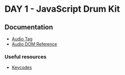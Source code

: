 # DAY 1 - JavaScript Drum Kit

## Documentation
- [Audio Tag](https://www.w3schools.com/tags/tag_audio.asp)
- [Audio DOM Reference](https://www.w3schools.com/tags/ref_av_dom.asp)

### Useful resources
- [Keycodes](http://keycode.info/)